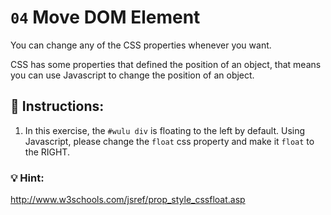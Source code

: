 # `04` Move DOM Element

You can change any of the CSS properties whenever you want. 

CSS has some properties that defined the position of an object, that means you can use Javascript to change the position of an object.

## 📝 Instructions:

1. In this exercise, the `#wulu div` is floating to the left by default. Using Javascript, please change the `float` css property and make it `float` to the RIGHT.

### 💡 Hint:

http://www.w3schools.com/jsref/prop_style_cssfloat.asp